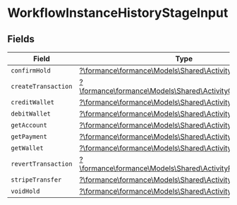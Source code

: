 # WorkflowInstanceHistoryStageInput


## Fields

| Field                                                                                                           | Type                                                                                                            | Required                                                                                                        | Description                                                                                                     |
| --------------------------------------------------------------------------------------------------------------- | --------------------------------------------------------------------------------------------------------------- | --------------------------------------------------------------------------------------------------------------- | --------------------------------------------------------------------------------------------------------------- |
| `confirmHold`                                                                                                   | [?\formance\formance\Models\Shared\ActivityConfirmHold](../../Models/Shared/ActivityConfirmHold.md)             | :heavy_minus_sign:                                                                                              | N/A                                                                                                             |
| `createTransaction`                                                                                             | [?\formance\formance\Models\Shared\ActivityCreateTransaction](../../Models/Shared/ActivityCreateTransaction.md) | :heavy_minus_sign:                                                                                              | N/A                                                                                                             |
| `creditWallet`                                                                                                  | [?\formance\formance\Models\Shared\ActivityCreditWallet](../../Models/Shared/ActivityCreditWallet.md)           | :heavy_minus_sign:                                                                                              | N/A                                                                                                             |
| `debitWallet`                                                                                                   | [?\formance\formance\Models\Shared\ActivityDebitWallet](../../Models/Shared/ActivityDebitWallet.md)             | :heavy_minus_sign:                                                                                              | N/A                                                                                                             |
| `getAccount`                                                                                                    | [?\formance\formance\Models\Shared\ActivityGetAccount](../../Models/Shared/ActivityGetAccount.md)               | :heavy_minus_sign:                                                                                              | N/A                                                                                                             |
| `getPayment`                                                                                                    | [?\formance\formance\Models\Shared\ActivityGetPayment](../../Models/Shared/ActivityGetPayment.md)               | :heavy_minus_sign:                                                                                              | N/A                                                                                                             |
| `getWallet`                                                                                                     | [?\formance\formance\Models\Shared\ActivityGetWallet](../../Models/Shared/ActivityGetWallet.md)                 | :heavy_minus_sign:                                                                                              | N/A                                                                                                             |
| `revertTransaction`                                                                                             | [?\formance\formance\Models\Shared\ActivityRevertTransaction](../../Models/Shared/ActivityRevertTransaction.md) | :heavy_minus_sign:                                                                                              | N/A                                                                                                             |
| `stripeTransfer`                                                                                                | [?\formance\formance\Models\Shared\ActivityStripeTransfer](../../Models/Shared/ActivityStripeTransfer.md)       | :heavy_minus_sign:                                                                                              | N/A                                                                                                             |
| `voidHold`                                                                                                      | [?\formance\formance\Models\Shared\ActivityVoidHold](../../Models/Shared/ActivityVoidHold.md)                   | :heavy_minus_sign:                                                                                              | N/A                                                                                                             |